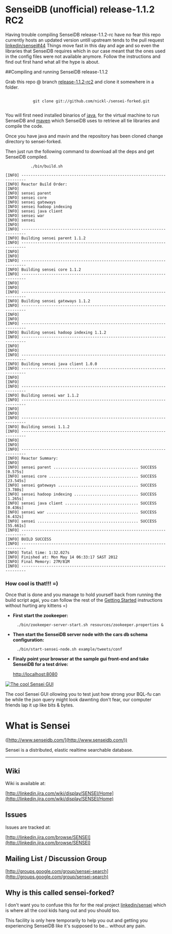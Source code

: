 # SenseiDB (unofficial) release-1.1.2 RC2

Having trouble compiling SenseiDB release-1.1.2-rc have no fear this repo currently hosts an updated version 
untill upstream tends to the pull request [linkedin/sensei#44](/linkedin/sensei/pull/44) Things move fast in this day and age and so even 
the libraries that SenseiDB requires which in our case meant that the ones used in the config files were not 
available anymore. Follow the instructions and find out first hand what all the hype is about.

##Compiling and running SenseiDB release-1.1.2


Grab this repo @ branch [release-1.1.2-rc2](https://github.com/nickl-/sensei-forked/tree/release-1.1.2-rc2) and clone it somewhere in a folder.

```

            git clone git://github.com/nickl-/sensei-forked.git


```

You will first need installed binarios of [java](http://www.oracle.com/technetwork/java/javase/downloads/jdk-6u32-downloads-1594644.html), 
for the virtual machine to run SenseiDB and [maven](http://maven.apache.org/download.html) which SenseiDB uses to retrieve all tie libraries
 and compile the code. 

Once you have java and mavin and the repository has been cloned change directory to sensei-forked.

Then just run the following command to download all the deps and get SenseiDB compiled.


```
           ./bin/build.sh 
```           
```
[INFO] ------------------------------------------------------------------------
[INFO] Reactor Build Order:
[INFO] 
[INFO] sensei parent
[INFO] sensei core
[INFO] sensei gateways
[INFO] sensei hadoop indexing
[INFO] sensei java client
[INFO] sensei war
[INFO] sensei
[INFO]                                                                         
[INFO] ------------------------------------------------------------------------
[INFO] Building sensei parent 1.1.2
[INFO] ------------------------------------------------------------------------
[INFO] 
[INFO]                                                                         
[INFO] ------------------------------------------------------------------------
[INFO] Building sensei core 1.1.2
[INFO] ------------------------------------------------------------------------
[INFO]
[INFO]                                                                         
[INFO] ------------------------------------------------------------------------
[INFO] Building sensei gateways 1.1.2
[INFO] ------------------------------------------------------------------------
[INFO] 
[INFO]                                                                         
[INFO] ------------------------------------------------------------------------
[INFO] Building sensei hadoop indexing 1.1.2
[INFO] ------------------------------------------------------------------------
[INFO]
[INFO]
[INFO] ------------------------------------------------------------------------
[INFO] Building sensei java client 1.0.0
[INFO] ------------------------------------------------------------------------
[INFO] 
[INFO]                                                                         
[INFO] ------------------------------------------------------------------------
[INFO] Building sensei war 1.1.2
[INFO] ------------------------------------------------------------------------
[INFO] 
[INFO]                                                                         
[INFO] ------------------------------------------------------------------------
[INFO] Building sensei 1.1.2
[INFO] ------------------------------------------------------------------------
[INFO]
[INFO] 
[INFO] ------------------------------------------------------------------------
[INFO] Reactor Summary:
[INFO] 
[INFO] sensei parent ..................................... SUCCESS [0.575s]
[INFO] sensei core ....................................... SUCCESS [23.545s]
[INFO] sensei gateways ................................... SUCCESS [3.780s]
[INFO] sensei hadoop indexing ............................ SUCCESS [1.265s]
[INFO] sensei java client ................................ SUCCESS [0.436s]
[INFO] sensei war ........................................ SUCCESS [6.432s]
[INFO] sensei ............................................ SUCCESS [55.661s]
[INFO] ------------------------------------------------------------------------
[INFO] BUILD SUCCESS
[INFO] ------------------------------------------------------------------------
[INFO] Total time: 1:32.027s
[INFO] Finished at: Mon May 14 06:33:17 SAST 2012
[INFO] Final Memory: 27M/81M
[INFO] ------------------------------------------------------------------------

```

### How cool is that!!! =)


Once that is done and you manage to hold yourself back 
from running the build script agai, 
you can follow the rest of the
[Getting Started](http://linkedin.github.com/sensei/gettingStarted.html)
instructions without hurting any kittens =)


 * __First start the zookeeper:__
 
 
```
     ./bin/zookeeper-server-start.sh resources/zookeeper.properties &

```


 * __Then start the SenseiDB server node with the cars db schema configuration:__



```
     ./bin/start-sensei-node.sh example/tweets/conf

```


 * __Finaly point your browser at the sample gui front-end and take SenseiDB for a test drive:__



     [http://localhost:8080](http://localhost:8080)


[<img alt="The cool Sensei GUI" src="http://cloud.github.com/downloads/nickl-/sensei-forked/senseidb_sml.png">](http://cloud.github.com/downloads/nickl-/sensei-forked/senseidb.png)

The cool Sensei GUI ollowing you to test just how strong your BQL-fu can be while the 
json query might look dawnting don't fear, our computer friends lap it up like bits & bytes.


# What is Sensei

([http://www.senseidb.com/](http://www.senseidb.com/))

Sensei is a distributed, elastic realtime searchable database.

------------------------------------

## Wiki

Wiki is available at: 

[http://linkedin.jira.com/wiki/display/SENSEI/Home](http://linkedin.jira.com/wiki/display/SENSEI/Home)

## Issues

Issues are tracked at: 

[http://linkedin.jira.com/browse/SENSEI](http://linkedin.jira.com/browse/SENSEI)

## Mailing List / Discussion Group

[http://groups.google.com/group/sensei-search](http://groups.google.com/group/sensei-search)


## Why is this called sensei-forked?

I don't want you to confuse this for for the real project [linkedin/sensei](/linkedin/sensei) which is 
where all the cool kids hang out and you should too. 

This facility is only here temporarily to help you out and getting you experiencing SenseiDB like it's supposed to be... without any pain.
